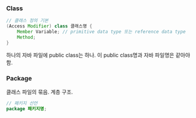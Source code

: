 
### Class

```java
// 클래스 정의 기본
(Access Modifier) class 클래스명 {
	Member Variable; // primitive data type 또는 reference data type
	Method;
}
```
하나의 자바 파일에 public class는 하나. 이 public class명과 자바 파일명은 같아야 함.

### Package

클래스 파일의 묶음. 계층 구조.

```java
// 패키지 선언
package 패키지명;
```
